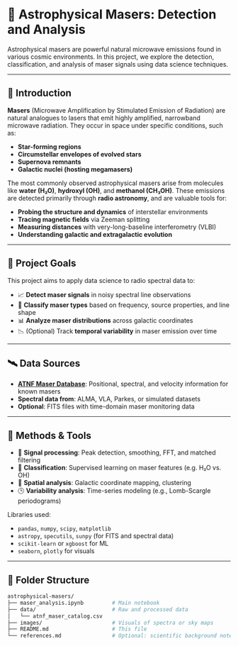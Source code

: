 # 🌌 Astrophysical Masers: Detection and Analysis

Astrophysical masers are powerful natural microwave emissions found in various cosmic environments. In this project, we explore the detection, classification, and analysis of maser signals using data science techniques.

---

## 🌠 Introduction

**Masers** (Microwave Amplification by Stimulated Emission of Radiation) are natural analogues to lasers that emit highly amplified, narrowband microwave radiation. They occur in space under specific conditions, such as:
- **Star-forming regions**
- **Circumstellar envelopes of evolved stars**
- **Supernova remnants**
- **Galactic nuclei (hosting megamasers)**

The most commonly observed astrophysical masers arise from molecules like **water (H₂O)**, **hydroxyl (OH)**, and **methanol (CH₃OH)**. These emissions are detected primarily through **radio astronomy**, and are valuable tools for:

- **Probing the structure and dynamics** of interstellar environments  
- **Tracing magnetic fields** via Zeeman splitting  
- **Measuring distances** with very-long-baseline interferometry (VLBI)  
- **Understanding galactic and extragalactic evolution**

---

## 🎯 Project Goals

This project aims to apply data science to radio spectral data to:

- 📈 **Detect maser signals** in noisy spectral line observations
- 🤖 **Classify maser types** based on frequency, source properties, and line shape
- 📊 **Analyze maser distributions** across galactic coordinates
- 📉 (Optional) Track **temporal variability** in maser emission over time

---

## 🛰️ Data Sources

- **[ATNF Maser Database](https://www.narrabri.atnf.csiro.au/databases/maserdb.html)**: Positional, spectral, and velocity information for known masers
- **Spectral data from**: ALMA, VLA, Parkes, or simulated datasets
- **Optional**: FITS files with time-domain maser monitoring data

---

## 🧠 Methods & Tools

- 📡 **Signal processing**: Peak detection, smoothing, FFT, and matched filtering
- 🧪 **Classification**: Supervised learning on maser features (e.g. H₂O vs. OH)
- 🌌 **Spatial analysis**: Galactic coordinate mapping, clustering
- 🕒 **Variability analysis**: Time-series modeling (e.g., Lomb-Scargle periodograms)

Libraries used:
- `pandas`, `numpy`, `scipy`, `matplotlib`
- `astropy`, `specutils`, `sunpy` (for FITS and spectral data)
- `scikit-learn` or `xgboost` for ML
- `seaborn`, `plotly` for visuals

---

## 📁 Folder Structure

```bash
astrophysical-masers/
├── maser_analysis.ipynb         # Main notebook
├── data/                        # Raw and processed data
│   └── atnf_maser_catalog.csv
├── images/                      # Visuals of spectra or sky maps
├── README.md                    # This file
└── references.md                # Optional: scientific background notes

